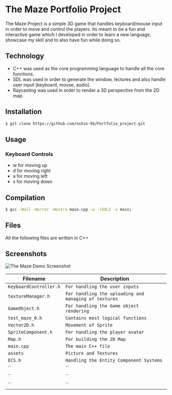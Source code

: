 # The Maze Portfolio Project

The Maze Project is a simple 3D game that handles keyboard/mouse input in order to move and control the players. Its meant to be a fun and interactive game which I developed in order to learn a new language, showcase my skill and to also have fun while doing so.

## Technology
* C++ was used as the core programming language to handle all the core functions.
* SDL was used in order to generate the window, lectures and also handle user input (keyboard, mouse, audio).
* Raycasting was used in order to render a 3D perspective from the 2D map.

## Installation
```sh
$ git clone https://github.com/oshio-94/Portfolio_project.git
```
## Usage
### Keyboard Controls
* w for moving up                    
* d for moving right
* a for moving left                  
* s for moving down

## Compilation
```sh
$ gcc -Wall -Werror -Wextra main.cpp -w -lSDL2 -o main;
```
## Files
All the following files are written in C++

## Screenshots
![The Maze Demo Screenshot](link)

| Filename | Description |
| -------- | ----------- |
| `KeyboardController.h` | `For handling the user inputs` |
| `textureManager.h` | `For handling the uploading and managing of textures` |
| `GameObject.h` | `For handling the Game object rendering` |
| `test_maze_0.h` | `Contains most logical functions` |
| `Vector2D.h` | `Movement of Sprite` |
| `SpriteComponent.h` | `For handling the player avatar` |
| `Map.h` | `For building the 2D Map` |
| `main.cpp` | `The main C++ file` |
| `assets` | `Picture and Textures` |
| `ECS.h` | `Handling the Entity Component Systems` |
| `` | `` |
| `` | `` |
| `` | `` |